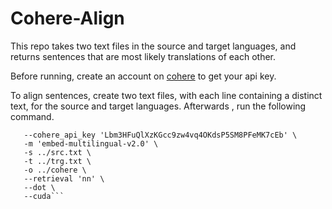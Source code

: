 # Cohere-Align
 
This repo takes two text files in the source and target languages, and returns sentences that are most likely translations of each other.

Before running, create an account on [cohere](https://cohere.com) to get your api key.

To align sentences, create two text files, with each line containing a distinct text, for the source and target languages. Afterwards , run the following command.

```!python3 cohere_align.py \
   --cohere_api_key 'Lbm3HFuQlXzKGcc9zw4vq4OKdsP5SM8PFeMK7cEb' \
   -m 'embed-multilingual-v2.0' \
   -s ../src.txt \
   -t ../trg.txt \
   -o ../cohere \
   --retrieval 'nn' \
   --dot \
   --cuda```
